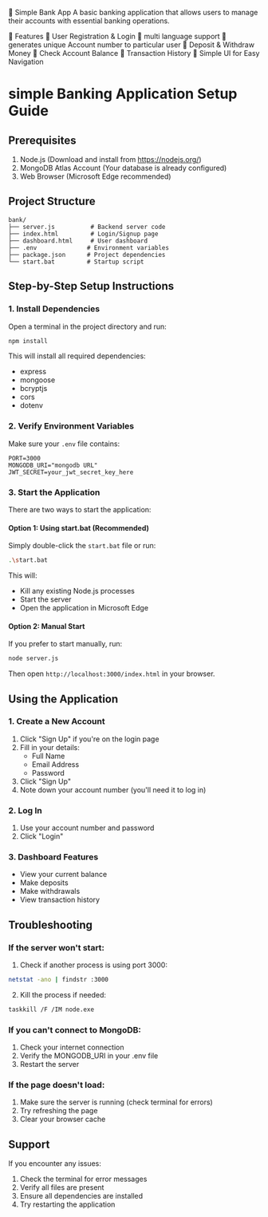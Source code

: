 🏦 Simple Bank App
A basic banking application that allows users to manage their accounts with essential banking operations.

🚀 Features
🔹 User Registration & Login
🔹 multi language support 
🔹 generates unique Account number to particular user 
🔹 Deposit & Withdraw Money
🔹 Check Account Balance
🔹 Transaction History
🔹 Simple UI for Easy Navigation

# simple Banking Application Setup Guide

## Prerequisites
1. Node.js (Download and install from https://nodejs.org/)
2. MongoDB Atlas Account (Your database is already configured)
3. Web Browser (Microsoft Edge recommended)

## Project Structure
```
bank/
├── server.js          # Backend server code
├── index.html         # Login/Signup page
├── dashboard.html     # User dashboard
├── .env              # Environment variables
├── package.json      # Project dependencies
└── start.bat         # Startup script
```

## Step-by-Step Setup Instructions

### 1. Install Dependencies
Open a terminal in the project directory and run:
```bash
npm install
```
This will install all required dependencies:
- express
- mongoose
- bcryptjs
- cors
- dotenv

### 2. Verify Environment Variables
Make sure your `.env` file contains:
```env
PORT=3000
MONGODB_URI="mongodb URL"
JWT_SECRET=your_jwt_secret_key_here
```

### 3. Start the Application
There are two ways to start the application:

#### Option 1: Using start.bat (Recommended)
Simply double-click the `start.bat` file or run:
```bash
.\start.bat
```
This will:
- Kill any existing Node.js processes
- Start the server
- Open the application in Microsoft Edge

#### Option 2: Manual Start
If you prefer to start manually, run:
```bash
node server.js
```
Then open `http://localhost:3000/index.html` in your browser.

## Using the Application

### 1. Create a New Account
1. Click "Sign Up" if you're on the login page
2. Fill in your details:
   - Full Name
   - Email Address
   - Password
3. Click "Sign Up"
4. Note down your account number (you'll need it to log in)

### 2. Log In
1. Use your account number and password
2. Click "Login"

### 3. Dashboard Features
- View your current balance
- Make deposits
- Make withdrawals
- View transaction history

## Troubleshooting

### If the server won't start:
1. Check if another process is using port 3000:
```bash
netstat -ano | findstr :3000
```
2. Kill the process if needed:
```bash
taskkill /F /IM node.exe
```

### If you can't connect to MongoDB:
1. Check your internet connection
2. Verify the MONGODB_URI in your .env file
3. Restart the server

### If the page doesn't load:
1. Make sure the server is running (check terminal for errors)
2. Try refreshing the page
3. Clear your browser cache

## Support
If you encounter any issues:
1. Check the terminal for error messages
2. Verify all files are present
3. Ensure all dependencies are installed
4. Try restarting the application
